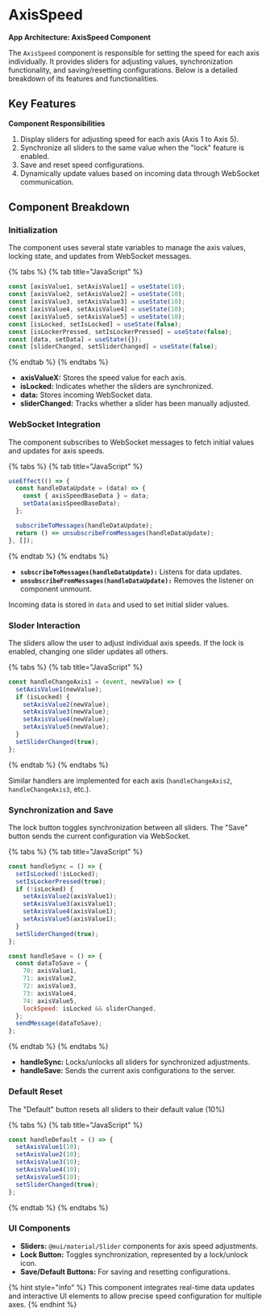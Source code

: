 # AxisSpeed

**App Architecture: AxisSpeed Component**

The `AxisSpeed` component is responsible for setting the speed for each axis individually. It provides sliders for adjusting values, synchronization functionality, and saving/resetting configurations. Below is a detailed breakdown of its features and functionalities.

## **Key Features**

**Component Responsibilities**

1. Display sliders for adjusting speed for each axis (Axis 1 to Axis 5).
2. Synchronize all sliders to the same value when the "lock" feature is enabled.
3. Save and reset speed configurations.
4. Dynamically update values based on incoming data through WebSocket communication.

## **Component Breakdown**

### Initialization

The component uses several state variables to manage the axis values, locking state, and updates from WebSocket messages.

{% tabs %}
{% tab title="JavaScript" %}
```javascript
const [axisValue1, setAxisValue1] = useState(10);
const [axisValue2, setAxisValue2] = useState(10);
const [axisValue3, setAxisValue3] = useState(10);
const [axisValue4, setAxisValue4] = useState(10);
const [axisValue5, setAxisValue5] = useState(10);
const [isLocked, setIsLocked] = useState(false);
const [isLockerPressed, setIsLockerPressed] = useState(false);
const [data, setData] = useState({});
const [sliderChanged, setSliderChanged] = useState(false);
```
{% endtab %}
{% endtabs %}

* **axisValueX:** Stores the speed value for each axis.
* **isLocked:** Indicates whether the sliders are synchronized.
* **data:** Stores incoming WebSocket data.
* **sliderChanged:** Tracks whether a slider has been manually adjusted.

### WebSocket Integration

The component subscribes to WebSocket messages to fetch initial values and updates for axis speeds.

{% tabs %}
{% tab title="JavaScript" %}
```javascript
useEffect(() => {
  const handleDataUpdate = (data) => {
    const { axisSpeedBaseData } = data;
    setData(axisSpeedBaseData);
  };

  subscribeToMessages(handleDataUpdate);
  return () => unsubscribeFromMessages(handleDataUpdate);
}, []);
```
{% endtab %}
{% endtabs %}

* **`subscribeToMessages(handleDataUpdate):`** Listens for data updates.
* **`unsubscribeFromMessages(handleDataUpdate):`** Removes the listener on component unmount.

Incoming data is stored in `data` and used to set initial slider values.

### Sloder Interaction

The sliders allow the user to adjust individual axis speeds. If the lock is enabled, changing one slider updates all others.

{% tabs %}
{% tab title="JavaScript" %}
```javascript
const handleChangeAxis1 = (event, newValue) => {
  setAxisValue1(newValue);
  if (isLocked) {
    setAxisValue2(newValue);
    setAxisValue3(newValue);
    setAxisValue4(newValue);
    setAxisValue5(newValue);
  }
  setSliderChanged(true);
};
```
{% endtab %}
{% endtabs %}

Similar handlers are implemented for each axis (`handleChangeAxis2`, `handleChangeAxis3`, etc.).

### Synchronization and Save

The lock button toggles synchronization between all sliders. The "Save" button sends the current configuration via WebSocket.

{% tabs %}
{% tab title="JavaScript" %}
```javascript
const handleSync = () => {
  setIsLocked(!isLocked);
  setIsLockerPressed(true);
  if (!isLocked) {
    setAxisValue2(axisValue1);
    setAxisValue3(axisValue1);
    setAxisValue4(axisValue1);
    setAxisValue5(axisValue1);
  }
  setSliderChanged(true);
};

const handleSave = () => {
  const dataToSave = {
    70: axisValue1,
    71: axisValue2,
    72: axisValue3,
    73: axisValue4,
    74: axisValue5,
    lockSpeed: isLocked && sliderChanged,
  };
  sendMessage(dataToSave);
};
```
{% endtab %}
{% endtabs %}

* **handleSync:** Locks/unlocks all sliders for synchronized adjustments.
* **handleSave:** Sends the current axis configurations to the server.

### Default Reset

The "Default" button resets all sliders to their default value (10%)

{% tabs %}
{% tab title="JavaScript" %}
```javascript
const handleDefault = () => {
  setAxisValue1(10);
  setAxisValue2(10);
  setAxisValue3(10);
  setAxisValue4(10);
  setAxisValue5(10);
  setSliderChanged(true);
};
```
{% endtab %}
{% endtabs %}

### UI Components

* **Sliders:** `@mui/material/Slider` components for axis speed adjustments.
* **Lock Button:** Toggles synchronization, represented by a lock/unlock icon.
* **Save/Default Buttons:** For saving and resetting configurations.

{% hint style="info" %}
This component integrates real-time data updates and interactive UI elements to allow precise speed configuration for multiple axes.
{% endhint %}

